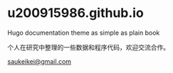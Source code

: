 # u200915986.github.io
Hugo documentation theme as simple as plain book  

个人在研究中整理的一些数据和程序代码，欢迎交流合作。

saukeikei@gmail.com

